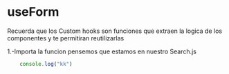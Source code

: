 # useForm

Recuerda que los Custom hooks son funciones que extraen la logica de los componentes y te permitiran reutilizarlas

1.-Importa la funcion pensemos que estamos en nuestro Search.js

```javascript
    console.log("kk")
```

